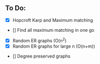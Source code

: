## To Do:
- [x] Hopcroft Karp and Maximum matching
- [] Find all maximum matching in one go
- [x] Random ER graphs (O(n<sup>2</sup>)
- [x] Random ER graphs for large n (O(n+m))
- [] Degree preserved graphs
